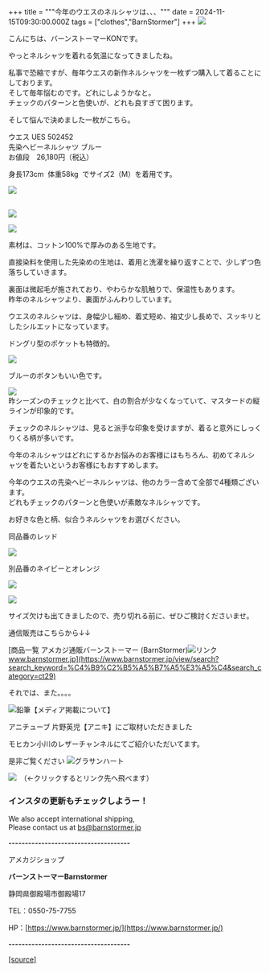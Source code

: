 +++
title = """今年のウエスのネルシャツは、、、"""
date = 2024-11-15T09:30:00.000Z
tags = ["clothes","BarnStormer"]
+++
[![](https://stat.ameba.jp/user_images/20231023/16/barnstormer-go/b2/03/p/o0420015015354743273.png)](https://ameblo.jp/barnstormer-go/entry-12825670498.html)

こんにちは、バーンストーマーKONです。  
  
やっとネルシャツを着れる気温になってきましたね。  
  
私事で恐縮ですが、毎年ウエスの新作ネルシャツを一枚ずつ購入して着ることにしております。  
そして毎年悩むのです。どれにしようかなと。  
チェックのパターンと色使いが、どれも良すぎて困ります。  
  
そして悩んで決めました一枚がこちら。  
  
ウエス UES 502452   
先染ヘビーネルシャツ ブルー   
お値段　26,180円（税込）

身長173cm  体重58kg  でサイズ2（M）を着用です。

  
[![](https://stat.ameba.jp/user_images/20241115/17/barnstormer-go/8c/e7/j/o0466070015510325053.jpg)](https://stat.ameba.jp/user_images/20241115/17/barnstormer-go/8c/e7/j/o0466070015510325053.jpg)  
 

[![](https://stat.ameba.jp/user_images/20241115/17/barnstormer-go/a3/c9/j/o0466070015510325055.jpg)](https://stat.ameba.jp/user_images/20241115/17/barnstormer-go/a3/c9/j/o0466070015510325055.jpg)

[![](https://stat.ameba.jp/user_images/20241115/17/barnstormer-go/59/02/j/o0466070015510325042.jpg)](https://stat.ameba.jp/user_images/20241115/17/barnstormer-go/59/02/j/o0466070015510325042.jpg)  
  
素材は、コットン100%で厚みのある生地です。  
  
直接染料を使用した先染めの生地は、着用と洗濯を繰り返すことで、少しずつ色落ちしていきます。  
  
裏面は微起毛が施されており、やわらかな肌触りで、保温性もあります。  
昨年のネルシャツより、裏面がふんわりしています。  
  
ウエスのネルシャツは、身幅少し細め、着丈短め、袖丈少し長めで、スッキリとしたシルエットになっています。  
  
ドングリ型のポケットも特徴的。

[![](https://stat.ameba.jp/user_images/20241115/17/barnstormer-go/fb/f0/j/o0466070015510325043.jpg)](https://stat.ameba.jp/user_images/20241115/17/barnstormer-go/fb/f0/j/o0466070015510325043.jpg)  
  
ブルーのボタンもいい色です。  
  
[![](https://stat.ameba.jp/user_images/20241115/17/barnstormer-go/4d/b6/j/o0466070015510325049.jpg)](https://stat.ameba.jp/user_images/20241115/17/barnstormer-go/4d/b6/j/o0466070015510325049.jpg)  
昨シーズンのチェックと比べて、白の割合が少なくなっていて、マスタードの縦ラインが印象的です。  
  
チェックのネルシャツは、見ると派手な印象を受けますが、着ると意外にしっくりくる柄が多いです。  
  
今年のネルシャツはどれにするかお悩みのお客様にはもちろん、初めてネルシャツを着たいというお客様にもおすすめします。  
  
今年のウエスの先染ヘビーネルシャツは、他のカラー含めて全部で4種類ございます。  
どれもチェックのパターンと色使いが素敵なネルシャツです。  
  
お好きな色と柄、似合うネルシャツをお選びください。  
  
同品番のレッド

[![](https://stat.ameba.jp/user_images/20241115/18/barnstormer-go/73/b2/j/o0466070015510326582.jpg)](https://stat.ameba.jp/user_images/20241115/18/barnstormer-go/73/b2/j/o0466070015510326582.jpg)  
  
別品番のネイビーとオレンジ

[![](https://stat.ameba.jp/user_images/20241115/18/barnstormer-go/b3/8e/j/o0466070015510327229.jpg)](https://stat.ameba.jp/user_images/20241115/18/barnstormer-go/b3/8e/j/o0466070015510327229.jpg)

[![](https://stat.ameba.jp/user_images/20241115/18/barnstormer-go/cc/11/j/o0466070015510327307.jpg)](https://stat.ameba.jp/user_images/20241115/18/barnstormer-go/cc/11/j/o0466070015510327307.jpg)  
  
サイズ欠けも出てきましたので、売り切れる前に、ぜひご検討くださいませ。  
  
通信販売はこちらから↓↓

[商品一覧 アメカジ通販バーンストーマー (BarnStormer)![リンク](https://c.stat100.ameba.jp/ameblo/symbols/v3.20.0/svg/gray/editor_link.svg)www.barnstormer.jp](https://www.barnstormer.jp/view/search?search_keyword=%C4%B9%C2%B5%A5%B7%A5%E3%A5%C4&search_category=ct29)

  
それでは、また。。。。

![鉛筆](https://stat100.ameba.jp/blog/ucs/img/char/char3/519.png)【メディア掲載について】

アニチューブ 片野英児【アニキ】にご取材いただきました

モヒカン小川のレザーチャンネルにてご紹介いただいてます。

是非ご覧ください ![グラサンハート](https://stat100.ameba.jp/blog/ucs/img/char/char3/148.png)

[![](https://stat.ameba.jp/user_images/20230412/16/barnstormer-go/6a/23/p/o0108010815269242493.png)](https://www.instagram.com/barnstormer_daily/)　（←クリックするとリンク先へ飛べます）

### インスタの更新もチェックしようー！

We also accept international shipping,  
Please contact us at bs@barnstormer.jp

**\-------------------------------------**

アメカジショップ

**バーンストーマーBarnstormer**

静岡県御殿場市御殿場17

TEL：0550-75-7755

HP：[https://www.barnstormer.jp/](https://www.barnstormer.jp/)

**\-------------------------------------**

[[source]](https://ameblo.jp/barnstormer-go/entry-12875126376.html)
